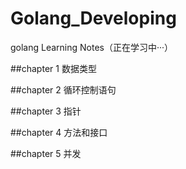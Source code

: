 # Golang_Developing

golang Learning Notes（正在学习中···）

##chapter 1 数据类型

##chapter 2 循环控制语句

##chapter 3 指针

##chapter 4 方法和接口

##chapter 5 并发
